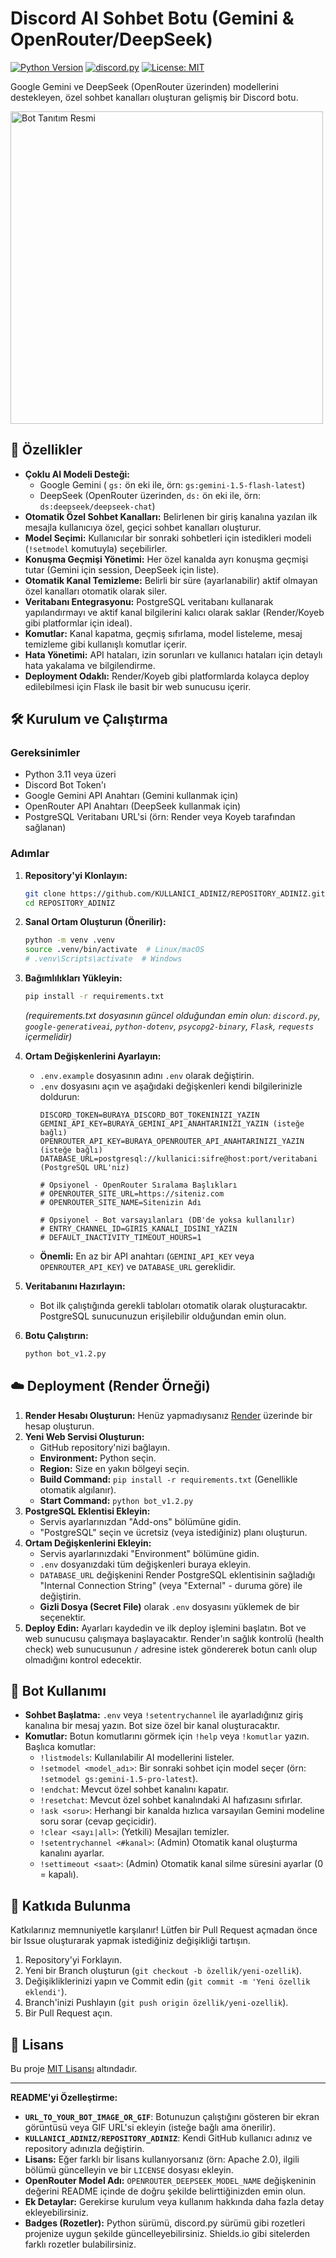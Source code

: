 # Discord AI Sohbet Botu (Gemini & OpenRouter/DeepSeek)

[![Python Version](https://img.shields.io/badge/python-3.11+-blue.svg)](https://www.python.org/downloads/)
[![discord.py](https://img.shields.io/badge/discord.py-2.5.2-7289DA.svg)](https://github.com/Rapptz/discord.py)
[![License: MIT](https://img.shields.io/badge/License-MIT-yellow.svg)](https://opensource.org/licenses/MIT) <!-- veya projenizin lisansı -->

Google Gemini ve DeepSeek (OpenRouter üzerinden) modellerini destekleyen, özel sohbet kanalları oluşturan gelişmiş bir Discord botu.

<img src="https://i.imgur.com/3ZgSW98.png" alt="Bot Tanıtım Resmi" width="500" height="500"/> <!-- İsteğe bağlı: Botun ekran görüntüsü veya GIF'i -->

## 🚀 Özellikler

*   **Çoklu AI Modeli Desteği:**
    *   Google Gemini ( `gs:` ön eki ile, örn: `gs:gemini-1.5-flash-latest`)
    *   DeepSeek (OpenRouter üzerinden, `ds:` ön eki ile, örn: `ds:deepseek/deepseek-chat`)
*   **Otomatik Özel Sohbet Kanalları:** Belirlenen bir giriş kanalına yazılan ilk mesajla kullanıcıya özel, geçici sohbet kanalları oluşturur.
*   **Model Seçimi:** Kullanıcılar bir sonraki sohbetleri için istedikleri modeli (`!setmodel` komutuyla) seçebilirler.
*   **Konuşma Geçmişi Yönetimi:** Her özel kanalda ayrı konuşma geçmişi tutar (Gemini için session, DeepSeek için liste).
*   **Otomatik Kanal Temizleme:** Belirli bir süre (ayarlanabilir) aktif olmayan özel kanalları otomatik olarak siler.
*   **Veritabanı Entegrasyonu:** PostgreSQL veritabanı kullanarak yapılandırmayı ve aktif kanal bilgilerini kalıcı olarak saklar (Render/Koyeb gibi platformlar için ideal).
*   **Komutlar:** Kanal kapatma, geçmiş sıfırlama, model listeleme, mesaj temizleme gibi kullanışlı komutlar içerir.
*   **Hata Yönetimi:** API hataları, izin sorunları ve kullanıcı hataları için detaylı hata yakalama ve bilgilendirme.
*   **Deployment Odaklı:** Render/Koyeb gibi platformlarda kolayca deploy edilebilmesi için Flask ile basit bir web sunucusu içerir.

## 🛠️ Kurulum ve Çalıştırma

### Gereksinimler

*   Python 3.11 veya üzeri
*   Discord Bot Token'ı
*   Google Gemini API Anahtarı (Gemini kullanmak için)
*   OpenRouter API Anahtarı (DeepSeek kullanmak için)
*   PostgreSQL Veritabanı URL'si (örn: Render veya Koyeb tarafından sağlanan)

### Adımlar

1.  **Repository'yi Klonlayın:**
    ```bash
    git clone https://github.com/KULLANICI_ADINIZ/REPOSITORY_ADINIZ.git
    cd REPOSITORY_ADINIZ
    ```

2.  **Sanal Ortam Oluşturun (Önerilir):**
    ```bash
    python -m venv .venv
    source .venv/bin/activate  # Linux/macOS
    # .venv\Scripts\activate  # Windows
    ```

3.  **Bağımlılıkları Yükleyin:**
    ```bash
    pip install -r requirements.txt
    ```
    *(requirements.txt dosyasının güncel olduğundan emin olun: `discord.py`, `google-generativeai`, `python-dotenv`, `psycopg2-binary`, `Flask`, `requests` içermelidir)*

4.  **Ortam Değişkenlerini Ayarlayın:**
    *   `.env.example` dosyasının adını `.env` olarak değiştirin.
    *   `.env` dosyasını açın ve aşağıdaki değişkenleri kendi bilgilerinizle doldurun:
        ```dotenv
        DISCORD_TOKEN=BURAYA_DISCORD_BOT_TOKENINIZI_YAZIN
        GEMINI_API_KEY=BURAYA_GEMINI_API_ANAHTARINIZI_YAZIN (isteğe bağlı)
        OPENROUTER_API_KEY=BURAYA_OPENROUTER_API_ANAHTARINIZI_YAZIN (isteğe bağlı)
        DATABASE_URL=postgresql://kullanici:sifre@host:port/veritabani (PostgreSQL URL'niz)

        # Opsiyonel - OpenRouter Sıralama Başlıkları
        # OPENROUTER_SITE_URL=https://siteniz.com
        # OPENROUTER_SITE_NAME=Sitenizin Adı

        # Opsiyonel - Bot varsayılanları (DB'de yoksa kullanılır)
        # ENTRY_CHANNEL_ID=GIRIS_KANALI_IDSINI_YAZIN
        # DEFAULT_INACTIVITY_TIMEOUT_HOURS=1
        ```
    *   **Önemli:** En az bir API anahtarı (`GEMINI_API_KEY` veya `OPENROUTER_API_KEY`) ve `DATABASE_URL` gereklidir.

5.  **Veritabanını Hazırlayın:**
    *   Bot ilk çalıştığında gerekli tabloları otomatik olarak oluşturacaktır. PostgreSQL sunucunuzun erişilebilir olduğundan emin olun.

6.  **Botu Çalıştırın:**
    ```bash
    python bot_v1.2.py
    ```

## ☁️ Deployment (Render Örneği)

1.  **Render Hesabı Oluşturun:** Henüz yapmadıysanız [Render](https://render.com/) üzerinde bir hesap oluşturun.
2.  **Yeni Web Servisi Oluşturun:**
    *   GitHub repository'nizi bağlayın.
    *   **Environment:** Python seçin.
    *   **Region:** Size en yakın bölgeyi seçin.
    *   **Build Command:** `pip install -r requirements.txt` (Genellikle otomatik algılanır).
    *   **Start Command:** `python bot_v1.2.py`
3.  **PostgreSQL Eklentisi Ekleyin:**
    *   Servis ayarlarınızdan "Add-ons" bölümüne gidin.
    *   "PostgreSQL" seçin ve ücretsiz (veya istediğiniz) planı oluşturun.
4.  **Ortam Değişkenlerini Ekleyin:**
    *   Servis ayarlarınızdaki "Environment" bölümüne gidin.
    *   `.env` dosyanızdaki tüm değişkenleri buraya ekleyin.
    *   `DATABASE_URL` değişkenini Render PostgreSQL eklentisinin sağladığı "Internal Connection String" (veya "External" - duruma göre) ile değiştirin.
    *   **Gizli Dosya (Secret File)** olarak `.env` dosyasını yüklemek de bir seçenektir.
5.  **Deploy Edin:** Ayarları kaydedin ve ilk deploy işlemini başlatın. Bot ve web sunucusu çalışmaya başlayacaktır. Render'ın sağlık kontrolü (health check) web sunucusunun `/` adresine istek göndererek botun canlı olup olmadığını kontrol edecektir.

## 🤖 Bot Kullanımı

*   **Sohbet Başlatma:** `.env` veya `!setentrychannel` ile ayarladığınız giriş kanalına bir mesaj yazın. Bot size özel bir kanal oluşturacaktır.
*   **Komutlar:** Botun komutlarını görmek için `!help` veya `!komutlar` yazın. Başlıca komutlar:
    *   `!listmodels`: Kullanılabilir AI modellerini listeler.
    *   `!setmodel <model_adı>`: Bir sonraki sohbet için model seçer (örn: `!setmodel gs:gemini-1.5-pro-latest`).
    *   `!endchat`: Mevcut özel sohbet kanalını kapatır.
    *   `!resetchat`: Mevcut özel sohbet kanalındaki AI hafızasını sıfırlar.
    *   `!ask <soru>`: Herhangi bir kanalda hızlıca varsayılan Gemini modeline soru sorar (cevap geçicidir).
    *   `!clear <sayı|all>`: (Yetkili) Mesajları temizler.
    *   `!setentrychannel <#kanal>`: (Admin) Otomatik kanal oluşturma kanalını ayarlar.
    *   `!settimeout <saat>`: (Admin) Otomatik kanal silme süresini ayarlar (0 = kapalı).

## 🤝 Katkıda Bulunma

Katkılarınız memnuniyetle karşılanır! Lütfen bir Pull Request açmadan önce bir Issue oluşturarak yapmak istediğiniz değişikliği tartışın.

1.  Repository'yi Forklayın.
2.  Yeni bir Branch oluşturun (`git checkout -b özellik/yeni-ozellik`).
3.  Değişikliklerinizi yapın ve Commit edin (`git commit -m 'Yeni özellik eklendi'`).
4.  Branch'inizi Pushlayın (`git push origin özellik/yeni-ozellik`).
5.  Bir Pull Request açın.

## 📜 Lisans

Bu proje [MIT Lisansı](LICENSE) <!-- veya projenizin lisans dosyasına link --> altındadır.

---

**README'yi Özelleştirme:**

*   **`URL_TO_YOUR_BOT_IMAGE_OR_GIF`**: Botunuzun çalıştığını gösteren bir ekran görüntüsü veya GIF URL'si ekleyin (isteğe bağlı ama önerilir).
*   **`KULLANICI_ADINIZ/REPOSITORY_ADINIZ`**: Kendi GitHub kullanıcı adınız ve repository adınızla değiştirin.
*   **Lisans:** Eğer farklı bir lisans kullanıyorsanız (örn: Apache 2.0), ilgili bölümü güncelleyin ve bir `LICENSE` dosyası ekleyin.
*   **OpenRouter Model Adı:** `OPENROUTER_DEEPSEEK_MODEL_NAME` değişkeninin değerini README içinde de doğru şekilde belirttiğinizden emin olun.
*   **Ek Detaylar:** Gerekirse kurulum veya kullanım hakkında daha fazla detay ekleyebilirsiniz.
*   **Badges (Rozetler):** Python sürümü, discord.py sürümü gibi rozetleri projenize uygun şekilde güncelleyebilirsiniz. Shields.io gibi sitelerden farklı rozetler bulabilirsiniz.
